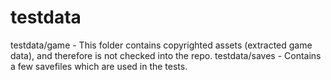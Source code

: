 # testdata

testdata/game - This folder contains copyrighted assets (extracted game data), and therefore is not checked into the repo.
testdata/saves - Contains a few savefiles which are used in the tests.
